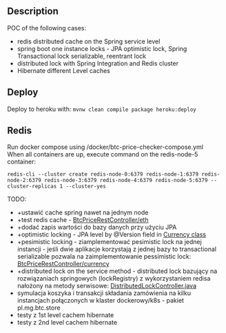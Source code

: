 ## Description
POC of the following cases: </br>
- redis distributed cache on the Spring service level
- spring boot one instance locks - JPA optimistic lock, Spring Transactional lock serializable, reentrant lock
- distributed lock with Spring Integration and Redis cluster
- Hibernate different Level caches

## Deploy
Deploy to heroku with: `mvnw clean compile package heroku:deploy`

## Redis
Run docker compose using /docker/btc-price-checker-compose.yml </br>
When all containers are up, execute command on the redis-node-5 container: </br>
```
redis-cli --cluster create redis-node-0:6379 redis-node-1:6379 redis-node-2:6379 redis-node-3:6379 redis-node-4:6379 redis-node-5:6379 --cluster-replicas 1 --cluster-yes
```

TODO: 
- +ustawić cache spring nawet na jednym node
- +test redis cache - [BtcPriceRestController/eth](src/main/java/pl/mg/btc/controller/BtcPriceRestController.java)
- +dodać zapis wartości do bazy danych przy użyciu JPA
- +optimistic locking - JPA level by @Version field in [Currency class](src/main/java/pl/mg/btc/currency/CurrencyEntity.java)
- +pesimistic locking - ziamplementować pesimistic lock na jednej instancji - jeśli dwie aplikacje korzystają z jednej bazy to transactional serializable pozwala na zaimplementowanie pessimistic lock: [BtcPriceRestController/currency](src/main/java/pl/mg/btc/controller/BtcPriceRestController.java)
- +distributed lock on the service method - distributed lock bazujący na rozwiązaniach springowych (lockRegistry) z wykorzystaniem redisa nałożony na metody serwisowe: [DistributedLockController.java](src/main/java/pl/mg/btc/controller/DistributedLockController.java)
- symulacja koszyka i transakcji składania zamówienia na kilku instancjach połączonych w klaster dockerowy/k8s - pakiet pl.mg.btc.store
- testy z 1st level cachem hibernate
- testy z 2nd level cachem hibernate